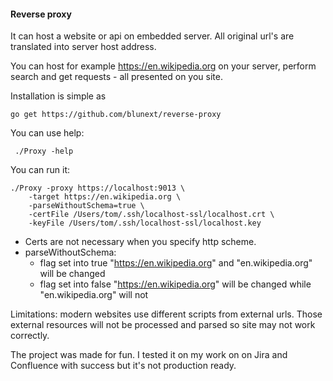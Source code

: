#### Reverse proxy

It can host a website or api on embedded server. 
All original url's are translated into server host address. 

You can host for example https://en.wikipedia.org on your server, 
perform search and get requests - all presented on you site. 

Installation is simple as
```
go get https://github.com/blunext/reverse-proxy
```
You can use help:
```
 ./Proxy -help
```
You can run it:
```
./Proxy -proxy https://localhost:9013 \
    -target https://en.wikipedia.org \
    -parseWithoutSchema=true \
    -certFile /Users/tom/.ssh/localhost-ssl/localhost.crt \
    -keyFile /Users/tom/.ssh/localhost-ssl/localhost.key
``` 
- Certs are not necessary when you specify http scheme.
- parseWithoutSchema:
    - flag set into true "https://en.wikipedia.org" and "en.wikipedia.org" will be changed
    - flag set into false "https://en.wikipedia.org" will be changed while "en.wikipedia.org" will not
        
Limitations: modern websites use different scripts from external urls. 
Those external resources will not be processed and parsed so site may not work correctly.   

The project was made for fun. I tested it on my work on on Jira and Confluence with success but it's not production ready.  
